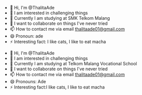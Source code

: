 - 👋 Hi, I'm @ThalitaAde
- 👀 I am interested in challenging things
- 🌱 Currently I am studying at SMK Telkom Malang
- 💞️ I want to collaborate on things I've never tried
- 📫 How to contact me via email thalitaade01@gmail.com
- 😄 Pronoun: ade
- ⚡ Interesting fact: I like cats, I like to eat macha

<!---
ThalitaAde/ThalitaAde is a special ✨ repository ✨ because `README.md` (this file) appears in your GitHub profile.
You can click the Preview link to see your changes.
--->
- 👋 Hi, I'm @ThalitaAde
- 👀 I am interested in challenging things
- 🌱 Currently I am studying at Telkom Malang Vocational School
- 💞️ I want to collaborate on things I've never tried
- 📫 How to contact me via email thalitaade01@gmail.com
- 😄 Pronouns: Ade
- ⚡ Interesting fact:I like cats, I like to eat macha

<!---
ThalitaAde/ThalitaAde is a special ✨ repository ✨ because `README.md` (this file) appears in your GitHub profile.
You can click the Preview link to see your changes.
--->
